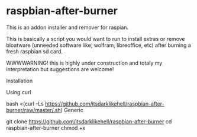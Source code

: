 # raspbian-after-burner

This is an addon installer and remover for raspian.

This is basically a script you would want to run to install extras or remove bloatware (unneeded software like; wolfram, libreoffice, etc) after burning a fresh raspbian sd card.


WWWWARNING! this is highly under construction and totaly my interpretation but suggestions are welcome!

Installation

Using curl

bash <(curl -Ls https://github.com/itsdarklikehell/raspbian-after-burner/raw/master/.sh)
Generic

git clone https://github.com/itsdarklikehell/raspbian-after-burner
cd raspbian-after-burner
chmod +x

